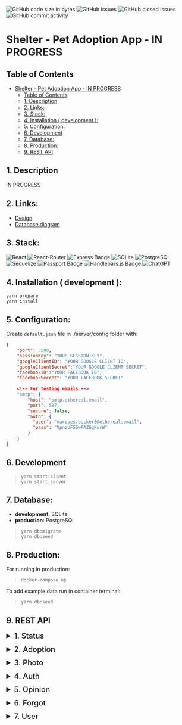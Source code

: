![GitHub code size in bytes](https://img.shields.io/github/languages/code-size/FIL708/shelter?style=for-the-badge)
![GitHub issues](https://img.shields.io/github/issues/FIL708/shelter?color=%23238636&style=for-the-badge)
![GitHub closed issues](https://img.shields.io/github/issues-closed/FIL708/shelter?color=%23A371F7&style=for-the-badge)
![GitHub commit activity](https://img.shields.io/github/commit-activity/m/FIL708/shelter?style=for-the-badge)

# Shelter - Pet Adoption App - IN PROGRESS

## Table of Contents

- [Shelter - Pet Adoption App - IN PROGRESS](#shelter---pet-adoption-app---in-progress)
  - [Table of Contents](#table-of-contents)
  - [1. Description](#1-description)
  - [2. Links:](#2-links)
  - [3. Stack:](#3-stack)
  - [4. Installation ( development ):](#4-installation--development-)
  - [5. Configuration:](#5-configuration)
  - [6. Development](#6-development)
  - [7. Database:](#7-database)
  - [8. Production:](#8-production)
  - [9. REST API](#9-rest-api)

## 1. Description

IN PROGRESS

## 2. Links:

- [Design](https://www.figma.com/file/gddkQdzVP0pw7dIb1oNa5C/animal-shelter?node-id=20%3A105&t=7muUg5TZjm3H3sBN-1)
- [Database diagram](https://drawsql.app/teams/estate/diagrams/shelter)

## 3. Stack:

![React](https://img.shields.io/badge/React-20232A?style=for-the-badge&logo=react&logoColor=61DAFB)
![React-Router](https://img.shields.io/badge/React_Router-CA4245?style=for-the-badge&logo=react-router&logoColor=white)
![Express Badge](https://img.shields.io/badge/Express-000?logo=express&logoColor=fff&style=for-the-badge)
![SQLite](https://img.shields.io/badge/SQLite-07405E?style=for-the-badge&logo=sqlite&logoColor=white)
![PostgreSQL](https://img.shields.io/badge/PostgreSQL-316192?style=for-the-badge&logo=postgresql&logoColor=white)
![Sequelize](https://img.shields.io/badge/Sequelize-52B0E7?style=for-the-badge&logo=Sequelize&logoColor=white)
![Passport Badge](https://img.shields.io/badge/Passport-34E27A?logo=passport&logoColor=000&style=for-the-badge)
![Handlebars.js Badge](https://img.shields.io/badge/Handlebars.js-000?logo=handlebarsdotjs&logoColor=fff&style=for-the-badge)
![ChatGPT](https://img.shields.io/badge/chatGPT-74aa9c?style=for-the-badge&logo=openai&logoColor=white)

## 4. Installation ( development ):

`yarn prepare`
<br>
`yarn install`

## 5. Configuration:

Create `default.json` file in ./server/config folder with:

```json
{
    "port": 3500,
    "sessionKey": "YOUR SESSION KEY",
    "googleClientID": "YOUR GOOGLE CLIENT ID",
    "googleClientSecret":"YOUR GOOGLE CLIENT SECRET",
    "facebookID":"YOUR FACEBOOK ID",
    "facebookSecret": "YOUR FACEBOOK SECRET"

    <!-- For testing emails -->
    "smtp": {
        "host": "smtp.ethereal.email",
        "port": 587,
        "secure": false,
        "auth": {
          "user": "marques.becker8@ethereal.email",
          "pass": "VpnzUF55wFAZGgKurW"
        }
    }
}
```

## 6. Development

> `yarn start:client` <br> `yarn start:server`

## 7. Database:

- **development**: SQLite
- **production**: PostgreSQL
  <br>

> `yarn db:migrate` <br> `yarn db:seed`

## 8. Production:

For running in production:
<br>

> `docker-compose up`

To add example data run in container terminal:

> `yarn db:seed`

## 9. REST API

<details id="status">
<summary style="font-size:20px; font-weight: 500; margin-bottom: 12px">1. Status</summary>

<strong style="background-color:#2c691d;margin:0 6px 0 0px;padding:2px 4px;border-radius:2px">GET</strong>
<strong style="letter-spacing:1px; font-size: 18px">/api/status</strong>

> [!NOTE]  
> Get crucial details about the server's location and the profile of the currently logged-in user.

<strong style="margin-left: 7px">Output:</strong>

- status
- server URL
- user profile

<br>

<details>
<summary style="margin-left: 7px; font-weight: 700">Output example:</summary>

```json
{
  "status": "Authenticated",
  "user": {
    "id": 1,
    "firstName": "John",
    "lastName": "Doe",
    "role": "admin",
    "email": "example@example.com",
    "phone": "111111111",
    "avatar": "https://example.com",
    "birthday": "2023-07-12T00:00:00.000Z",
    "createdAt": "2023-07-09T21:46:33.970Z",
    "updatedAt": "2023-07-22T22:20:39.412Z",
    "addressId": 1
  },
  "serverUrl": "http://localhost:3500"
}
```

</details>

---

</details>

<details id="adoption">
<summary style="font-size:20px; font-weight: 500; margin-bottom: 12px">2. Adoption</summary>

<strong style="background-color:#2c691d;margin:0 6px 0 0px;padding:2px 4px; border-radius:2px">GET</strong>
<strong style="letter-spacing:1px; font-size: 18px">/api/adoption</strong>

> [!NOTE]  
> This route provides a list of pets available for adoption.

<strong style="margin-left: 7px">Output:</strong>

- array of all adoptions
- data in each adoption record includes:
  - id
  - name
  - short description
  - number of likes
  - number of views
  - gender
  - age
  - weight
  - species
  - created date
  - address
  - photo

<br>

<details>
<summary style="margin-left: 7px; font-weight: 700">Output example:</summary>

```json
[
  {
    "id": 1,
    "name": "Rocky",
    "shortDescription": "Some description...",
    "likes": 0,
    "views": 112,
    "gender": "male",
    "age": 11,
    "weight": 32,
    "species": "dog",
    "createdAt": "2023-07-09T21:46:33.978Z",
    "address": {
      "id": 1,
      "city": "Warsaw",
      "country": "Poland"
    },
    "photos": [
      {
        "url": "https://photo/1"
      }
    ]
  },
  {
    "id": 2,
    "name": "Luna",
    "shortDescription": "Some description...",
    "likes": 0,
    "views": 8,
    "gender": "female",
    "age": 5,
    "weight": 17,
    "species": "dog",
    "createdAt": "2023-07-09T21:46:33.979Z",
    "address": {
      "id": 1,
      "city": "Warsaw",
      "country": "Poland"
    },
    "photos": [
      {
        "url": "https://photo/2"
      }
    ]
  }
]
```

</details>

<br>

<strong style="background-color:#2c691d;margin:0 6px 0 0px;padding:2px 4px; border-radius:2px">GET</strong>
<strong style="letter-spacing:1px; font-size: 18px">/api/adoption/:id</strong>

> [!NOTE]  
> This route retrieves specific adoption details based on the provided adoption ID.

<strong style="margin-left: 7px">Output:</strong>

- object with all data about specific adoption
- data in specific adoption record includes:
  - id
  - name
  - short description
  - number of likes
  - number of views
  - gander
  - age
  - weight
  - species
  - created date
  - address
  - list of photos
  - list of opinion with author data

<br>

<details>
<summary style="margin-left: 7px; font-weight: 700">Output example:</summary>

```json
{
  "id": 1,
  "name": "Rocky",
  "description": "Some long description",
  "shortDescription": "Some short description.",
  "likes": 0,
  "views": 112,
  "gender": "male",
  "age": 11,
  "weight": 32,
  "species": "dog",
  "createdAt": "2023-07-09T21:46:33.978Z",
  "address": {
    "id": 1,
    "city": "Warsaw",
    "country": "Poland"
  },
  "photos": [
    {
      "id": 1,
      "url": "https://alpha.aeon.co/images/acd6897d-9849-4188-92c6-79dabcbcd518/header_essay-final-gettyimages-685469924.jpg",
      "adoptionId": 1
    },
    {
      "id": 2,
      "url": "https://cdn.galleries.smcloud.net/t/galleries/gf-3YpJ-Szag-K4Gg_dog-niemiecki-1920x1080-nocrop.jpg",
      "adoptionId": 1
    }
  ],
  "opinions": [
    {
      "id": 1,
      "body": "Some opinion body",
      "createdAt": "2023-07-09T21:46:34.009Z",
      "updatedAt": "2023-07-09T21:46:34.009Z",
      "adoptionId": 1,
      "userId": 1,
      "user": {
        "firstName": "Joe",
        "lastName": "Doe",
        "avatar": "https://photo/3"
      }
    }
  ]
}
```

</details>

---

</details>

<details id="photo">
<summary style="font-size:20px; font-weight: 500; margin-bottom: 12px">3. Photo</summary>

<strong style="background-color:#2c691d;margin:0 6px 0 0px;padding:2px 4px; border-radius:2px">GET</strong>
<strong style="letter-spacing:1px; font-size: 18px">/api/photo</strong>

> [!NOTE]  
> A photo route showcases a variety of captivating photographs, focusing on pets and events

<strong style="margin-left: 7px">Output:</strong>

- array of photos
- each photo record includes:
  - id
  - url
  - array of tags

<br>

<details>
<summary style="margin-left: 7px; font-weight: 700">Output example:</summary>

```json
[
  {
    "id": 1,
    "url": "https://photo/1",
    "adoptionId": 1,
    "tags": [
      {
        "name": "main"
      },
      {
        "name": "dog"
      }
    ]
  },
  {
    "id": 2,
    "url": "https://photo/2",
    "adoptionId": 1,
    "tags": [
      {
        "name": "cat"
      }
    ]
  }
]
```

</details>

---

</details>

<details id="auth">
<summary style="font-size:20px; font-weight: 500; margin-bottom: 12px">4. Auth</summary>

<strong style="background-color:#2c609c;margin:0 6px 0 0px;padding:2px 4px; border-radius:2px">POST</strong>
<strong style="letter-spacing:1px; font-size: 18px">/api/auth/login</strong>

<strong style="background-color:#2c691d;margin:0 6px 0 0px;padding:2px 4px; border-radius:2px">GET</strong>
<strong style="letter-spacing:1px; font-size: 18px">/api/auth/logout</strong>

<strong style="background-color:#2c609c;margin:0 6px 0 0px;padding:2px 4px; border-radius:2px">POST</strong>
<strong style="letter-spacing:1px; font-size: 18px">/api/auth/register</strong>

<strong style="background-color:#2c691d;margin:0 6px 0 0px;padding:2px 4px; border-radius:2px">GET</strong>
<strong style="letter-spacing:1px; font-size: 18px">/api/auth/google</strong> 

<strong style="background-color:#2c691d;margin:0 6px 0 0px;padding:2px 4px; border-radius:2px">GET</strong>
<strong style="letter-spacing:1px; font-size: 18px">/api/auth/facebook</strong>

---

</details>

<details id="opinion">
<summary style="font-size:20px; font-weight: 500; margin-bottom: 12px">5. Opinion</summary>

<strong style="background-color:#2c609c;margin:0 6px 0 0px;padding:2px 4px; border-radius:2px">POST</strong>
<strong style="letter-spacing:1px; font-size: 18px">/api/opinion/:id</strong>

<img src="https://img.shields.io/badge/Logged%20In-Required-40a7e3?labelColor=dark grey&style=flat" alt="Logged In" />

<br>

> [!NOTE]  
> The post route ignites fresh perspectives about a specific pet, fostering discussions that shape new opinions within the community.

<strong style="margin-left: 7px">Input:</strong>

```json
{
  "body": "Opinion content"
}
```

<strong style="margin-left: 7px">Output:</strong>

```json
{
  "message": "Opinion successfully created",
  "opinion": {
    "id": 34,
    "body": "Opinion content",
    "adoptionId": "1",
    "userId": 1,
    "updatedAt": "2023-08-16T08:39:29.816Z",
    "createdAt": "2023-08-16T08:39:29.816Z",
    "user": {
      "firstName": "Joe",
      "lastName": "Doe",
      "avatar": "https://photo/1"
    }
  }
}
```

<br>

<strong style="background-color:#ab7413;margin:0 6px 0 0px;padding:2px 4px; border-radius:2px">PUT</strong>
<strong style="letter-spacing:1px; font-size: 18px">**/api/opinion/:id**</strong>

<img src="https://img.shields.io/badge/Logged%20In-Required-40a7e3?labelColor=dark grey&style=flat" alt="Logged In" />

<br>

> [!NOTE]  
> This endpoint is a feature that allows the author user to update their existing opinion about a pet available for adoption.

> [!IMPORTANT]  
> Please note that only users with an admin role are permitted to update all opinions for all pets.

<strong style="margin-left: 7px">Input:</strong>

```json
{
  "body": "Opinion content"
}
```


<strong style="margin-left: 7px">Output:</strong>

```json
{
  "message": "Opinion successfully updated"
}
```

<br>

<strong style="background-color:#9c3214;margin:0 6px 0 0px;padding:2px 4px; border-radius:2px">DELETE</strong>
<strong style="letter-spacing:1px; font-size: 18px">/api/opinion/:id</strong>

<img src="https://img.shields.io/badge/Logged%20In-Required-40a7e3?labelColor=dark grey&style=flat" alt="Logged In" />

<br>

> [!NOTE]  
> This endpoint allows authorized users to remove a specific opinion associated with a pet.

> [!IMPORTANT]  
> Please note that only users with an admin role are permitted to delete all opinions for all pets.

<strong style="margin-left: 7px">Output:</strong>

```json
{
  "message": "Opinion successfully deleted"
}
```
---

</details>

<details id="forgot">
<summary style="font-size:20px; font-weight: 500; margin-bottom: 12px">6. Forgot</summary>

<strong style="background-color:#2c691d;margin:0 6px 0 0px;padding:2px 4px; border-radius:2px">GET</strong>
<strong style="letter-spacing:1px; font-size: 18px">/api/forgot/:id</strong>

> [!NOTE]  
> This route is typically used to verify whether a specific reset password session is still valid (not expired) and whether it exists in the system.

<strong style="margin-left: 7px">Output:</strong>

>  Provides information about an existing password reset session, which include a unique session identifier (ID) associated with the session. 
> 
```json
{
  "id": 1
}
```

<br>

<strong style="background-color:#2c609c;margin:0 6px 0 0px;padding:2px 4px; border-radius:2px">POST</strong>
<strong style="letter-spacing:1px; font-size: 18px">/api/forgot/:id</strong>

> [!NOTE]  
> Route that allows users to reset their password, updates the new password in the database, and deletes the associated password reset session.

<strong style="margin-left: 7px">Input:</strong>

> Includes the new password chosen by the user and the session ID associated with the password reset.

```json
{
  "id": 1,
  "password": "123456"
}
```

<strong style="margin-left: 7px">Output:</strong>

```json
{ 
  "message": "Password has been successfully reset"
}
```

<br>

<strong style="background-color:#2c609c;margin:0 6px 0 0px;padding:2px 4px; border-radius:2px">POST</strong>
<strong style="letter-spacing:1px; font-size: 18px">/api/forgot</strong>

> [!NOTE]  
> Initiates the process of resetting a forgotten password by creating a password reset session and sending a password reset link via email to the user.


<strong style="margin-left: 7px">Input:</strong>

> The email address associated with the user's account for which they have forgotten the password.

```json
{
  "email": "user@user.com"
}
```

<strong style="margin-left: 7px">Output:</strong>

```json
{
  "message": "Email successfully sended"
}
```

---

</details>

<details id="user">
<summary style="font-size:20px; font-weight: 500; margin-bottom: 12px">7. User</summary>

<strong style="background-color:#2c691d;margin:0 6px 0 0px;padding:2px 4px; border-radius:2px">GET</strong>
<strong style="letter-spacing:1px; font-size: 18px">/api/user</strong>

<img src="https://img.shields.io/badge/Admin-Required-ff931c?labelColor=dark grey&style=flat" alt="Admin" />

<br>

> [!NOTE]  
> An endpoint that provides a list of registered users for an application.

> [!IMPORTANT]  
> Please note that only users with an admin role are permitted to obtain users data.

<strong style="margin-left: 7px">Output:</strong>

```json
[
    {
        "id": 1,
        "firstName": "Joe",
        "lastName": "Doe",
        "role": "admin",
        "email": "jon.doe@gmail.com",
        "phone": "111111111",
        "avatar": "https://avatar/1",
        "birthday": "2023-07-12T00:00:00.000Z",
        "createdAt": "2023-07-09T21:46:33.970Z",
        "updatedAt": "2023-07-22T22:20:39.412Z",
        "addressId": 8
    },
    {
        "id": 2,
        "firstName": "John",
        "lastName": "Adams",
        "role": "user",
        "email": "john@gmail.com",
        "phone": "123123123",
        "avatar": "https://avatar/2",
        "birthday": null,
        "createdAt": "2023-07-09T21:46:33.970Z",
        "updatedAt": "2023-07-09T21:46:33.970Z",
        "addressId": 1
    }
]
```

<br>

<strong style="background-color:#2c691d;margin:0 6px 0 0px;padding:2px 4px; border-radius:2px">GET</strong>
<strong style="letter-spacing:1px; font-size: 18px">/api/user/:id</strong>

<img src="https://img.shields.io/badge/Logged%20In-Required-40a7e3?labelColor=dark grey&style=flat" alt="Logged In" />

<br>

> [!NOTE]  
> An endpoint granting access to user data.

>  [!IMPORTANT]  
> Please note that only users with an admin role and data owners are permitted to obtain user data.

<strong style="margin-left: 7px">Output:</strong>

<br>

<strong style="background-color:#ab7413;margin:0 6px 0 0px;padding:2px 4px; border-radius:2px">PUT</strong>
<strong style="letter-spacing:1px; font-size: 18px">/api/user/:id</strong>

<img src="https://img.shields.io/badge/Logged%20In-Required-40a7e3?labelColor=dark grey&style=flat" alt="Logged In" />

<br>

> [!NOTE]  
> An endpoint for updating user data.

>  [!IMPORTANT]  
> Please note that only users with an admin role and data owners are permitted to update user data.

<strong style="margin-left: 7px">Input:</strong>

<strong style="margin-left: 7px">Output:</strong>

<br>

<strong style="background-color:#9c3214;margin:0 6px 0 0px;padding:2px 4px; border-radius:2px">DELETE</strong>
<strong style="letter-spacing:1px; font-size: 18px">/api/user/:id</strong>

<img src="https://img.shields.io/badge/Logged%20In-Required-40a7e3?labelColor=dark grey&style=flat" alt="Logged In" />

<br>

> [!NOTE]  
> Route that allows users to reset their password, updates the new password in the database, and deletes the associated password reset session.

<strong style="margin-left: 7px">Output:</strong>

---

</details>
